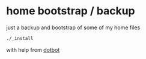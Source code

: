 # home bootstrap / backup

just a backup and bootstrap of some of my home files

```bash
./_install
```

with help from [dotbot](https://github.com/anishathalye/dotbot)
